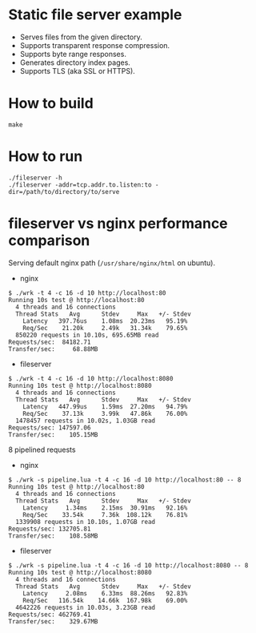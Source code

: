 # Static file server example

* Serves files from the given directory.
* Supports transparent response compression.
* Supports byte range responses.
* Generates directory index pages.
* Supports TLS (aka SSL or HTTPS).

# How to build

```
make
```

# How to run

```
./fileserver -h
./fileserver -addr=tcp.addr.to.listen:to -dir=/path/to/directory/to/serve
```

# fileserver vs nginx performance comparison

Serving default nginx path (`/usr/share/nginx/html` on ubuntu).

* nginx

```
$ ./wrk -t 4 -c 16 -d 10 http://localhost:80
Running 10s test @ http://localhost:80
  4 threads and 16 connections
  Thread Stats   Avg      Stdev     Max   +/- Stdev
    Latency   397.76us    1.08ms  20.23ms   95.19%
    Req/Sec    21.20k     2.49k   31.34k    79.65%
  850220 requests in 10.10s, 695.65MB read
Requests/sec:  84182.71
Transfer/sec:     68.88MB
```

* fileserver

```
$ ./wrk -t 4 -c 16 -d 10 http://localhost:8080
Running 10s test @ http://localhost:8080
  4 threads and 16 connections
  Thread Stats   Avg      Stdev     Max   +/- Stdev
    Latency   447.99us    1.59ms  27.20ms   94.79%
    Req/Sec    37.13k     3.99k   47.86k    76.00%
  1478457 requests in 10.02s, 1.03GB read
Requests/sec: 147597.06
Transfer/sec:    105.15MB
```

8 pipelined requests

* nginx

```
$ ./wrk -s pipeline.lua -t 4 -c 16 -d 10 http://localhost:80 -- 8
Running 10s test @ http://localhost:80
  4 threads and 16 connections
  Thread Stats   Avg      Stdev     Max   +/- Stdev
    Latency     1.34ms    2.15ms  30.91ms   92.16%
    Req/Sec    33.54k     7.36k  108.12k    76.81%
  1339908 requests in 10.10s, 1.07GB read
Requests/sec: 132705.81
Transfer/sec:    108.58MB
```

* fileserver

```
$ ./wrk -s pipeline.lua -t 4 -c 16 -d 10 http://localhost:8080 -- 8
Running 10s test @ http://localhost:8080
  4 threads and 16 connections
  Thread Stats   Avg      Stdev     Max   +/- Stdev
    Latency     2.08ms    6.33ms  88.26ms   92.83%
    Req/Sec   116.54k    14.66k  167.98k    69.00%
  4642226 requests in 10.03s, 3.23GB read
Requests/sec: 462769.41
Transfer/sec:    329.67MB
```
